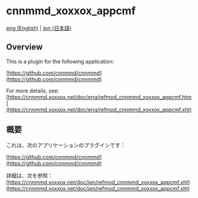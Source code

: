 # cnnmmd_xoxxox_appcmf

[eng (English)](#Overview) | [jpn (日本語)](#概要)

## Overview

This is a plugin for the following application:

[https://github.com/cnnmmd/cnnmmd](https://github.com/cnnmmd/cnnmmd)

For more details, see:  
[https://cnnmmd.xoxxox.net/doc/eng/refmod_cnnmmd_xoxxox_appcmf.htm](https://cnnmmd.xoxxox.net/doc/eng/refmod_cnnmmd_xoxxox_appcmf.xht)

## 概要

これは、次のアプリケーションのプラグインです：

[https://github.com/cnnmmd/cnnmmd](https://github.com/cnnmmd/cnnmmd)

詳細は、次を参照：[https://cnnmmd.xoxxox.net/doc/jpn/refmod_cnnmmd_xoxxox_appcmf.xht](https://cnnmmd.xoxxox.net/doc/jpn/refmod_cnnmmd_xoxxox_appcmf.xht)